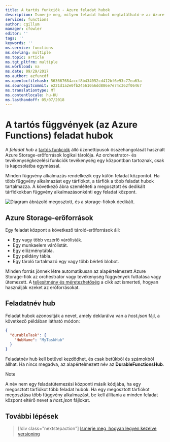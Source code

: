 ```yaml
---
title: A tartós funkciók - Azure feladat hubok
description: Ismerje meg, milyen feladat hubot megtalálható-e az Azure Functions tartós funkciók bővítményét. Megtudhatja, hogyan konfigurálhatja a feladat hubs konfigurálása.
services: functions
author: cgillum
manager: cfowler
editor: ''
tags: ''
keywords: ''
ms.service: functions
ms.devlang: multiple
ms.topic: article
ms.tgt_pltfrm: multiple
ms.workload: na
ms.date: 09/29/2017
ms.author: azfuncdf
ms.openlocfilehash: 563667684accf8b434052cd412bf6e93c77ea63a
ms.sourcegitcommit: e221d1a2e0fb245610a6dd886e7e74c362f06467
ms.translationtype: MT
ms.contentlocale: hu-HU
ms.lasthandoff: 05/07/2018
---
```

# <a name="task-hubs-in-durable-functions-azure-functions"></a>A tartós függvények (az Azure Functions) feladat hubok

A *feladat hub* a [tartós funkciók](durable-functions-overview.md) álló üzenettípusok összehangolását használt Azure Storage-erőforrások logikai tárolója. Az orchestrator- és tevékenységkezelési funkciók tevékenység egy központban tartoznak, csak is kapcsolatba egymással.

Minden függvény alkalmazás rendelkezik egy külön feladat központot. Ha több függvény alkalmazást egy tárfiókot, a tárfiók a több feladat hubok tartalmazza. A következő ábra szemlélteti a megosztott és dedikált tárfiókokban függvény alkalmazásonkénti egy feladat központ.

![Diagram ábrázoló megosztott, és a storage-fiókok dedikált.](media/durable-functions-task-hubs/task-hubs-storage.png)

## <a name="azure-storage-resources"></a>Azure Storage-erőforrások

Egy feladat központ a következő tároló-erőforrások áll: 

* Egy vagy több vezérlő várólisták.
* Egy munkaelem várólistát.
* Egy előzménytábla.
* Egy példány tábla.
* Egy tároló tartalmazó egy vagy több bérleti blobot.

Minden forrás jönnek létre automatikusan az alapértelmezett Azure Storage-fiók az orchestrator vagy tevékenység függvények futtatása vagy ütemezett. A [teljesítmény és méretezhetőség](durable-functions-perf-and-scale.md) a cikk azt ismerteti, hogyan használják ezeket az erőforrásokat.

## <a name="task-hub-names"></a>Feladatnév hub

Feladat hubok azonosítják a nevet, amely deklarálva van a *host.json* fájl, a következő példában látható módon:

```json
{
  "durableTask": {
    "HubName": "MyTaskHub"
  }
}
```

Feladatnév hub kell betűvel kezdődhet, és csak betűkből és számokból állhat. Ha nincs megadva, az alapértelmezett név az **DurableFunctionsHub**.

> [!NOTE]
> A név nem egy feladatütemezési központi másik kódjába, ha egy megosztott tárfiókot több feladat hubok. Ha egy megosztott tárfiókot megosztása több függvény alkalmazást, be kell állítania a minden feladat központ eltérő nevet a *host.json* fájlokat.

## <a name="next-steps"></a>További lépések

> [!div class="nextstepaction"]
> [Ismerje meg, hogyan legyen kezelve versioning](durable-functions-versioning.md)
